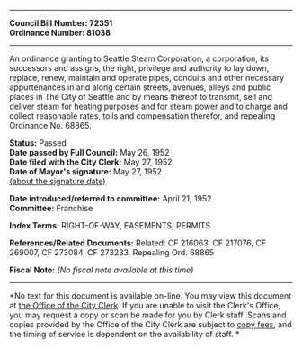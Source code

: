 * * * * *  
  
**Council Bill Number: [](#h0)[](#h2)72351**   
**Ordinance Number: 81038**  
  
* * * * *  
  
An ordinance granting to Seattle Steam Corporation, a corporation, its successors and assigns, the right, privilege and authority to lay down, replace, renew, maintain and operate pipes, conduits and other necessary appurtenances in and along certain streets, avenues, alleys and public places in The City of Seattle and by means thereof to transmit, sell and deliver steam for heating purposes and for steam power and to charge and collect reasonable rates, tolls and compensation therefor, and repealing Ordinance No. 68865.  
  
**Status:** Passed   
**Date passed by Full Council:** May 26, 1952   
**Date filed with the City Clerk:** May 27, 1952   
**Date of Mayor's signature:** May 27, 1952   
[(about the signature date)](/~public/approvaldate.htm)   
  
  
**Date introduced/referred to committee:** April 21, 1952   
**Committee:** Franchise   
  
**Index Terms:** RIGHT-OF-WAY, EASEMENTS, PERMITS  
  
**References/Related Documents:** Related: CF 216063, CF 217076, CF 269007, CF 273084, CF 273233. Repealing Ord. 68865  
  
**Fiscal Note:** *(No fiscal note available at this time)*  
  
* * * * *  
  
*No text for this document is available on-line. You may view this document at [the Office of the City Clerk](http://www.seattle.gov/leg/clerk/contactUs.htm). If you are unable to visit the Clerk's Office, you may request a copy or scan be made for you by Clerk staff. Scans and copies provided by the Office of the City Clerk are subject to [copy fees](http://clerk.seattle.gov/~public/clerkfees.htm), and the timing of service is dependent on the availability of staff. *  
  
  
